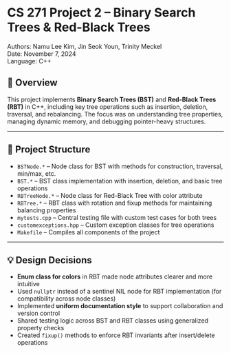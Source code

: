 # CS 271 Project 2 – Binary Search Trees & Red-Black Trees

Authors: Namu Lee Kim, Jin Seok Youn, Trinity Meckel  
Date: November 7, 2024  
Language: C++

## 📌 Overview

This project implements **Binary Search Trees (BST)** and **Red-Black Trees (RBT)** in C++, including key tree operations such as insertion, deletion, traversal, and rebalancing. The focus was on understanding tree properties, managing dynamic memory, and debugging pointer-heavy structures.

---

## 📂 Project Structure

- `BSTNode.*` – Node class for BST with methods for construction, traversal, min/max, etc.  
- `BST.*` – BST class implementation with insertion, deletion, and basic tree operations  
- `RBTreeNode.*` – Node class for Red-Black Tree with color attribute  
- `RBTree.*` – RBT class with rotation and fixup methods for maintaining balancing properties  
- `mytests.cpp` – Central testing file with custom test cases for both trees  
- `customexceptions.hpp` – Custom exception classes for tree operations  
- `Makefile` – Compiles all components of the project

---

## 💡 Design Decisions

- **Enum class for colors** in RBT made node attributes clearer and more intuitive  
- Used `nullptr` instead of a sentinel NIL node for RBT implementation (for compatibility across node classes)  
- Implemented **uniform documentation style** to support collaboration and version control  
- Shared testing logic across BST and RBT classes using generalized property checks  
- Created `fixup()` methods to enforce RBT invariants after insert/delete operations